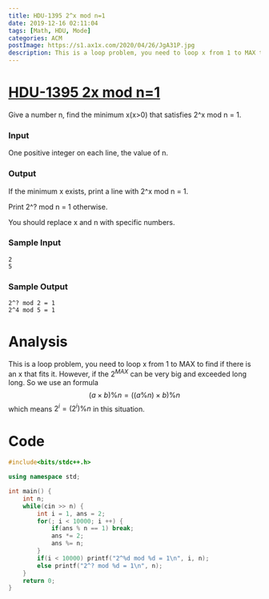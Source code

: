 ```yaml
---
title: HDU-1395 2^x mod n=1
date: 2019-12-16 02:11:04
tags: [Math, HDU, Mode]
categories: ACM
postImage: https://s1.ax1x.com/2020/04/26/JgA31P.jpg
description: This is a loop problem, you need to loop x from 1 to MAX to find if there is an x that fits it.
---
```


# [HDU-1395 2x mod n=1](http://acm.hdu.edu.cn/showproblem.php?pid=1395)

Give a number n, find the minimum x(x>0) that satisfies 2^x mod n = 1.

<!--more-->

### Input

One positive integer on each line, the value of n.

### Output

If the minimum x exists, print a line with 2^x mod n = 1.

Print 2^? mod n = 1 otherwise.

You should replace x and n with specific numbers.

### Sample Input

```
2
5
```

### Sample Output

```
2^? mod 2 = 1
2^4 mod 5 = 1
```

# Analysis 

This is a loop problem, you need to loop x from 1 to MAX to find if there is an x that fits it. However, if the $2^{MAX}$ can be very big and exceeded long long. So we use an formula 
$$
(a \times b)\%n = ((a \% n) \times b) \% n
$$
which means $2^i = (2^i ) \% n$ in this situation.

# Code

```c++
#include<bits/stdc++.h>

using namespace std;

int main() {
	int n;
	while(cin >> n) {
		int i = 1, ans = 2;
		for(; i < 10000; i ++) {
			if(ans % n == 1) break;
			ans *= 2;
			ans %= n;
		}
		if(i < 10000) printf("2^%d mod %d = 1\n", i, n);
		else printf("2^? mod %d = 1\n", n);
	}
	return 0;
}
```